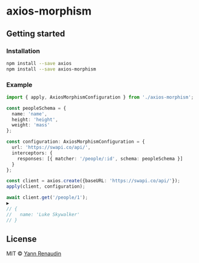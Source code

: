# axios-morphism

## Getting started

### Installation

```sh
npm install --save axios
npm install --save axios-morphism
```

### Example

```typescript
import { apply, AxiosMorphismConfiguration } from './axios-morphism';

const peopleSchema = {
  name: 'name',
  height: 'height',
  weight: 'mass'
};

const configuration: AxiosMorphismConfiguration = {
  url: 'https://swapi.co/api/',
  interceptors: {
    responses: [{ matcher: '/people/:id', schema: peopleSchema }]
  }
};

const client = axios.create({baseURL: 'https://swapi.co/api/'});
apply(client, configuration);

await client.get('/people/1');
▶
// {
//   name: 'Luke Skywalker'
// }
```

## License

MIT © [Yann Renaudin][twitter-account]

[twitter-account]: https://twitter.com/renaudin_yann
